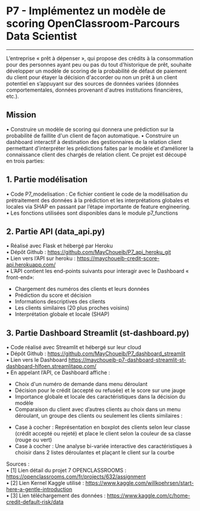 # P7 - Implémentez un modèle de scoring OpenClassroom-Parcours Data Scientist 

---------

L’entreprise « prêt à dépenser », qui propose des crédits à la consommation pour des personnes ayant peu ou pas du tout d'historique de prêt, souhaite développer un modèle de scoring de la probabilité de défaut de paiement du client pour étayer la décision d'accorder ou non un prêt à un client potentiel en s’appuyant sur des sources de données variées (données comportementales, données provenant d'autres institutions financières, etc.).
## Mission
•	Construire un modèle de scoring qui donnera une prédiction sur la probabilité de faillite d'un client de façon automatique.
•	Construire un dashboard interactif à destination des gestionnaires de la relation client permettant d'interpréter les prédictions faites par le modèle et d’améliorer la connaissance client des chargés de relation client.
Ce projet est découpé en trois parties:  
## 1. Partie modélisation
•	Code P7_modelisation : Ce fichier contient le code de la modélisation du prétraitement des données à la prédiction et les interprétations globales et locales via SHAP en passant par l’étape importante de feature engineering.
•	Les fonctions utilisées sont disponibles dans le module p7_functions 
## 2. Partie API (data_api.py)   
•	Réalisé avec Flask et hébergé par Heroku   
•	Dépôt Github : https://github.com/MayChoueib/P7_api_heroku_git    
•	 Lien vers l’API sur heroku : https://maychoueib-credit-score-api.herokuapp.com/   
•	 L’API contient les end-points suivants pour interagir avec le Dashboard « front-end»:   
-	Chargement des numéros des clients et leurs données   
-	Prédiction du score et décision   
-	Informations descriptives des clients   
-	Les clients similaires (20 plus proches voisins)  
-	Interprétation globale et locale (SHAP)  
## 3. Partie Dashboard Streamlit (st-dashboard.py)  
•	Code réalisé avec Streamlit et hébergé sur leur cloud   
•	Dépôt Github : https://github.com/MayChoueib/P7_dashboard_streamlit  
•	Lien vers le Dashboard https://maychoueib-p7-dashboard-streamlit-st-dashboard-hlfoen.streamlitapp.com/  
•	En appelant l’API, ce Dashboard affiche :  
-	Choix d'un numéro de demande dans menu déroulant   
-	Décision pour le crédit (accepté ou refusée) et le score sur une jauge   
-	Importance globale et locale des caractéristiques dans la décision du modèle   
-	Comparaison du client avec d’autres clients au choix dans un menu déroulant, un groupe des clients ou seulement les clients similaires :    

* Case à cocher : Représentation en boxplot des clients selon leur classe (crédit accepté ou rejeté) et place le client selon la couleur de sa classe (rouge ou vert)   
* Case à cocher : Une analyse bi-variée interactive des caractéristiques à choisir dans 2 listes déroulantes et plaçant le client sur la courbe     


Sources :    
•	[1] Lien détail du projet 7 OPENCLASSROOMS : https://openclassrooms.com/fr/projects/632/assignment   
•	[2] Lien Kernel Kaggle utilisé : https://www.kaggle.com/willkoehrsen/start-here-a-gentle-introduction   
•	[3] Lien téléchargement des données : https://www.kaggle.com/c/home-credit-default-risk/data   

